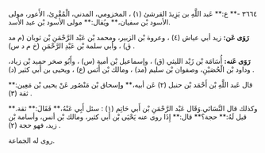 ٣٦٦٤ -** ع:** عَبد اللَّهِ بن يَزِيدَ القرشئ (١) ، المخزومي، المدني، الْمُقْرِئ، الأَعور، مولى الأسود بْن سفيان،** ويُقال:** مولى الأسود بْن عبد الأسد.

**رَوَى عَن:** زيد أبي عياش (٤) ، وعروة بْن الزبير، ومحمد بْن عَبْد الرَّحْمَنِ بْن ثوبان (م مد ق) ، وأبي سلمة بْن عَبْدِ الرَّحْمَنِ (خ م د س) .

**رَوَى عَنه:** أُسَامَة بْن زَيْد الليثي (ق) ، وإسماعيل بْن أمية (س) ، وأَبُو صخر حميد بْن زياد، وداود بْن الْحُصَيْنِ، وصفوان بْن سليم (مد) ، ومالك بْن أَنَس (ع) ، ويحيى بن أَبي كثير (د) .

قال عَبد اللَّهِ بْن أَحْمَد بْن حنبل (٢) عَن أبيه،** وإسحاق بْن مَنْصُور عَنْ يحيى بْن مَعِين:** ثقة (٣) .

وكذلك قال النَّسَائي.وَقَال عَبْد الرَّحْمَنِ بْن أَبي حَاتِم (١) : سئل أَبِي عَنْهُ،** فَقَالَ:** ثقة.** قيل لَهُ:** حجة؟** قال:** إِذَا روى عنه يَحْيَى بْن أَبي كثير، ومالك بْن أنس، وأسامة بْن زيد، فهو حجة (٢) .

روى له الجماعة.